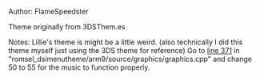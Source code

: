 Author: FlameSpeedster

Theme originally from 3DSThem.es

Notes: Lillie's theme is might be a little weird. (also technically I did this theme myself just using the 3DS theme for reference)
Go to [line 371](https://github.com/Robz8/SRLoader/blob/master/romsel_dsimenutheme/arm9/source/graphics/graphics.cpp#L371) in "romsel_dsimenutheme/arm9/source/graphics/graphics.cpp" and change 50 to 55 for the music to function properly.
